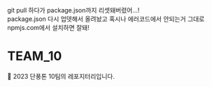 git pull 하다가 package.json까지 리셋돼버렸어...!  
package.json 다시 업뎃해서 올려놨고 혹시나
에러코드에서 안되는거 그대로 npmjs.com에서 설치하면 잘돼!

# TEAM_10
🍁 2023 단풍톤 10팀의 레포지터리입니다.
